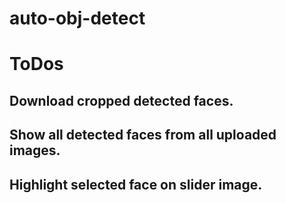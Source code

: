 # auto-obj-detect

# ToDos
## Download cropped detected faces.
## Show all detected faces from all uploaded images.
## Highlight selected face on slider image.